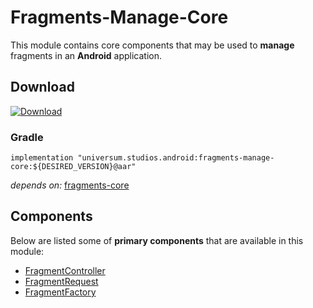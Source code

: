 Fragments-Manage-Core
===============

This module contains core components that may be used to **manage** fragments in an **Android** application.

## Download ##
[![Download](https://api.bintray.com/packages/universum-studios/android/universum.studios.android%3Afragments/images/download.svg)](https://bintray.com/universum-studios/android/universum.studios.android%3Afragments/_latestVersion)

### Gradle ###

    implementation "universum.studios.android:fragments-manage-core:${DESIRED_VERSION}@aar"

_depends on:_
[fragments-core](https://github.com/universum-studios/android_fragments/tree/master/library-core)

## Components ##

Below are listed some of **primary components** that are available in this module:

- [FragmentController](https://github.com/universum-studios/android_fragments/tree/master/library-manage-core/src/main/java/universum/studios/android/fragment/manage/FragmentController.java)
- [FragmentRequest](https://github.com/universum-studios/android_fragments/tree/master/library-manage-core/src/main/java/universum/studios/android/fragment/manage/FragmentRequest.java)
- [FragmentFactory](https://github.com/universum-studios/android_fragments/tree/master/library-manage-core/src/main/java/universum/studios/android/fragment/manage/FragmentFactory.java)
